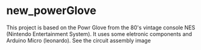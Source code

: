 # new_powerGlove
This project is based on the Powr Glove from the 80's vintage console NES (Nintendo Entertainment System). It uses some eletronic components and Arduino Micro (leonardo). See the circuit assembly image
